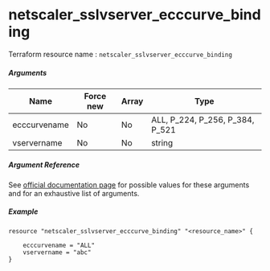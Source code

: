 # netscaler_sslvserver_ecccurve_binding

Terraform resource name : ```netscaler_sslvserver_ecccurve_binding```

##### Arguments

| Name | Force new | Array | Type |
|----|----|----|----|
|ecccurvename|No|No|ALL, P_224, P_256, P_384, P_521|
|vservername|No|No|string|


##### Argument Reference

See [official documentation page](https://developer-docs.citrix.com/projects/netscaler-nitro-api/en/11.0/configuration/ssl/sslvserver_ecccurve_binding/sslvserver_ecccurve_binding/) for possible values for these arguments and for an exhaustive list of arguments.

##### Example

```
resource "netscaler_sslvserver_ecccurve_binding" "<resource_name>" {

    ecccurvename = "ALL"
    vservername = "abc"
}
```


